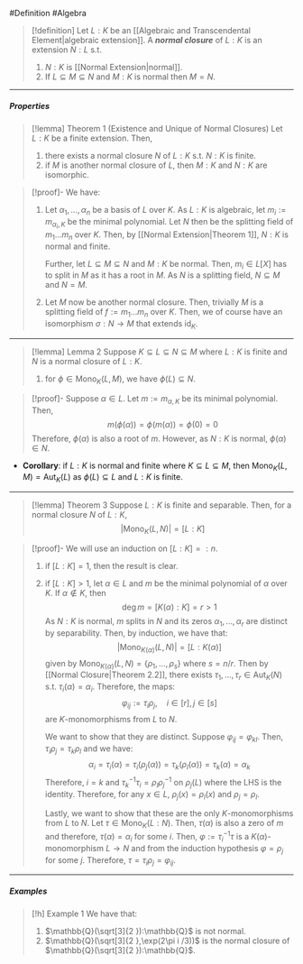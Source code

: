 #Definition #Algebra 

> [!definition]
> Let $L:K$ be an [[Algebraic and Transcendental Element|algebraic extension]]. A ***normal closure*** of $L:K$ is an extension $N:L$ s.t. 
> 1. $N:K$ is [[Normal Extension|normal]].
> 2. If $L\subseteq M\subseteq N$ and $M:K$ is normal then $M=N$.
---
##### Properties
> [!lemma] Theorem 1 (Existence and Unique of Normal Closures)
> Let $L:K$ be a finite extension. Then, 
> 1. there exists a normal closure $N$ of $L:K$ s.t. $N:K$ is finite.
> 2. if $M$ is another normal closure of $L$, then $M:K$ and $N:K$ are isomorphic.

> [!proof]-
> We have:
> 1. Let $\alpha_{1},\dots,\alpha_{n}$ be a basis of $L$ over $K$. As $L:K$ is algebraic, let $m_{i}:=m_{\alpha_{i},K}$ be the minimal polynomial. Let $N$ then be the splitting field of $m_{1}\dots m_{n}$ over $K$. Then, by [[Normal Extension|Theorem 1]], $N:K$ is normal and finite. 
>    
>    Further, let $L\subseteq M\subseteq N$ and $M:K$ be normal. Then, $m_{i}\in L[X]$ has to split in $M$ as it has a root in $M$. As $N$ is a splitting field, $N\subseteq M$ and $N=M$.
> 2. Let $M$ now be another normal closure. Then, trivially $M$ is a splitting field of $f:=m_{1}\dots m_{n}$ over $K$. Then, we of course have an isomorphism $\sigma:N\to M$ that extends $\text{id}_{K}$. 
---
> [!lemma] Lemma 2
> Suppose $K\subseteq L\subseteq N\subseteq M$ where $L:K$ is finite and $N$ is a normal closure of $L:K$.
> 1. for $\phi\in \text{Mono}_{K}(L,M)$, we have $\phi(L)\subseteq N$.

> [!proof]-
> Suppose $\alpha\in L$. Let $m:=m_{\alpha,K}$ be its minimal polynomial. Then, 
> $$m(\phi(\alpha))=\phi(m(\alpha))=\phi(0)=0$$Therefore, $\phi(\alpha)$ is also a root of $m$. However, as $N:K$ is normal, $\phi(\alpha)\in N$.
- **Corollary**: if $L:K$ is normal and finite where $K\subseteq L\subseteq M$, then $\text{Mono}_{K}(L,M)=\text{Aut}_{K}(L)$ as $\phi(L)\subseteq L$ and $L:K$ is finite. 
---
> [!lemma] Theorem 3
> Suppose $L:K$ is finite and separable. Then, for a normal closure $N$ of $L:K$, $$\left| \text{Mono}_{K}(L,N) \right| =[L:K]$$

> [!proof]-
> We will use an induction on $[L:K]=:n$. 
> 1. if $[L:K]=1$, then the result is clear.
> 2. if $[L:K]>1$, let $\alpha\in L$ and $m$ be the minimal polynomial of $\alpha$ over $K$. If $\alpha\notin K$, then  $$\deg m=[K(\alpha):K]=r>1$$As $N:K$ is normal, $m$ splits in $N$ and its zeros $\alpha_{1},\dots,\alpha_{r}$ are distinct by separability. Then, by induction, we have that: $$\left| \text{Mono}_{K(\alpha)}(L,N) \right| =[L:K(\alpha)]$$given by $\text{Mono}_{K(\alpha)}(L,N)=\{ \rho_{1},\dots,\rho_{s} \}$ where $s= n / r$. Then by [[Normal Closure|Theorem 2.2]], there exists $\tau_{1},\dots,\tau_{r}\in \text{Aut}_{K}(N)$ s.t. $\tau_{i}(\alpha)=\alpha_{i}$. Therefore, the maps: $$\varphi_{ij}:=\tau_{i}\rho_{j},\quad i\in [r],j\in [s]$$are $K$-monomorphisms from $L$ to $N$. 
>    
>    We want to show that they are distinct. Suppose $\varphi_{ij}=\varphi_{kl}$. Then, $\tau_{i}\rho_{j}=\tau_{k}\rho_{l}$ and we have: $$\alpha_{i}=\tau_{i}(\alpha)=\tau_{i}(\rho_{j}(\alpha))=\tau_{k}(\rho_{l}(\alpha))=\tau_{k}(\alpha)=\alpha_{k}$$Therefore, $i=k$ and $\tau_{k}^{-1}\tau_{i}=\rho_{l}\rho_{j}^{-1}$ on $\rho_{j}(L)$ where the LHS is the identity. Therefore, for any $x\in L$, $\rho_{j}(x)=\rho_{l}(x)$ and $\rho_{j}=\rho_{l}$.
>    
>    Lastly, we want to show that these are the only $K$-monomorphisms from $L$ to $N$. Let $\tau\in \text{Mono}_{K}(L:N)$. Then, $\tau(\alpha)$ is also a zero of $m$ and therefore, $\tau(\alpha)=\alpha_{i}$ for some $i$. Then, $\varphi:=\tau_{i}^{-1}\tau$ is a $K(\alpha)$-monomorphism $L\to N$ and from the induction hypothesis $\varphi=\rho_{j}$ for some $j$. Therefore, $\tau=\tau_{i}\rho_{j}=\varphi_{ij}$.
---
##### Examples
> [!h] Example 1
> We have that:
> 1. $\mathbb{Q}(\sqrt[3]{2  }):\mathbb{Q}$ is not normal.
> 2. $\mathbb{Q}(\sqrt[3]{2  },\exp(2\pi i /3))$ is the normal closure of $\mathbb{Q}(\sqrt[3]{2  }):\mathbb{Q}$.